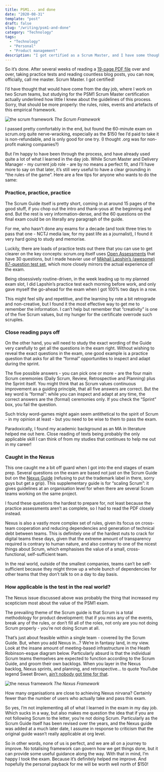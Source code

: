```yaml
---
title: PSM1... and done
date: "2020-08-31"
template: "post"
draft: false
slug: "/writing/psm1-and-done" 
category: "Technology"
tags:
  - "Technology"
  - "Personal"
  - "Product management"
description: "I got certified as a Scrum Master, and I have some thoughts on how I got there."
---
```


So it’s done. After several weeks of reading a [19-page PDF file](https://www.scrumguides.org/docs/scrumguide/v2017/2017-Scrum-Guide-US.pdf#zoom=100) over and over, taking practice tests and reading countless blog posts, you can now, officially, call me master. Scrum Master. I got certified!

I’d have thought that would have come from the day job, where I work on two Scrum teams, but studying for the PSM1 Scrum Master certification actually underlined how little I knew about the guidelines of this process. Sorry, that should be more properly: the rules, roles, events and artefacts of this empirical framework.

![the scrum framework](/media/psm1-and-done-1.jpg)
*The Scrum Framework*

I passed pretty comfortably in the end, but found the 60-minute exam on scrum.org quite nerve-wracking, especially as the $150 fee I’d paid to take it is non-refundable, and is only good for one try. (I thought .org was for non-profit making companies?)

But I’m happy to have been through the process, and have already used quite a lot of what I learned in the day job. While Scrum Master and Delivery Manager - my current job role - are by no means a perfect fit, and I’ll have more to say on that later, it’s still very useful to have a clear grounding in “the rules of the game”. Here are a few tips for anyone who wants to do the same:

### Practice, practice, practice

The Scrum Guide itself is pretty short, coming in at around 15 pages of the good stuff, if you chop out the intro and thank-yous at the beginning and end. But the rest is very information-dense, and the 60 questions on the final exam could be on literally any paragraph of the guide.

For me, who hasn’t done any exams for a decade (and took three tries to pass that one - NCTJ media law, for my past life as a journalist), I found it very hard going to study and memorise.

Luckily, there are loads of practice tests out there that you can use to get clearer on the key concepts: scrum.org itself uses [Open Assessments](https://www.scrum.org/open-assessments/scrum-open) that have 30 questions, but I made heavier use of [Mikhail Lapshin’s (awesome) 87-question test set](https://mlapshin.com/index.php/scrum-quizzes/), which more closely mirrors the actual experience of the exam.

Being obsessively routine-driven, in the week leading up to my planned exam slot, I did Lapshin’s practice test each morning before work, and only gave myself the go-ahead for the exam when I got 100% two days in a row.

This might feel silly and repetitive, and the learning by rote a bit retrograde and non-creative, but I found it the most effective way to get me to remember the information. I can’t help but remember that “creativity” is one of the five Scrum values, but my hunger for the certificate overrode such scruples.

### Close reading pays off

On the other hand, you will need to study the exact wording of the Guide very carefully to get all the questions in the exam right. Without wishing to reveal the exact questions in the exam, one good example is a practice question that asks for all the “formal” opportunities to inspect and adapt during the sprint.

The five possible answers - you can pick one or more - are the four main Scrum ceremonies (Daily Scrum, Review, Retrospective and Planning) plus the Sprint itself. You might think that as Scrum values continuous improvement as a guiding principle, that all five answers are correct. But the key word is “formal”: while you can inspect and adapt at any time, the correct answers are the (formal) ceremonies only. If you check the “Sprint” box, you fail the question.

Such tricky word-games might again seem antithetical to the spirit of Scrum - in my opinion at least - but you need to be wise to them to pass the exam.

Paradoxically, I found my academic background as an MA in literature helped me out here. Close reading of texts being probably the only applicable skill I can think of from my studies that continues to help me out in my career!

### Caught in the Nexus

This one caught me a bit off guard when I got into the end stages of exam prep. Several questions on the exam are based not just on the Scrum Guide but on the [Nexus Guide](https://www.scrum.org/resources/nexus-guide) (refusing to put the trademark label in there, sorry guys but get a grip). This supplementary guide is for “scaling Scrum”: it gives guidelines at an organisation level for when there are several Scrum teams working on the same project.

I found these questions the hardest to prepare for, not least because the practice assessments aren’t as complete, so I had to read the PDF closely instead.

Nexus is also a vastly more complex set of rules, given its focus on cross-team cooperation and reducing dependencies and generation of technical debt between teams. This is definitely one of the hardest nuts to crack for digital teams these days, given that the extreme amount of transparency required is contrary to human nature, and also contrary to one of the nicest things about Scrum, which emphasises the value of a small, cross-functional, self-sufficient team.

In the real world, outside of the smallest companies, teams can’t be self-sufficient because they might throw up a whole bunch of dependencies for other teams that they don’t talk to on a day to day basis.

### How applicable is the test in the real world?

The Nexus issue discussed above was probably the thing that increased my scepticism most about the value of the PSM1 exam.

The prevailing theme of the Scrum guide is that Scrum is a total methodology for product development: that if you miss any of the events, break any of the rules, or don’t fill all of the roles, not only are you not doing Scrum properly - you’re not doing Scrum at all.

That’s just about feasible within a single team - covered by the Scrum Guide. But, when you add Nexus in…? We’re in fantasy land, in my view. Look at the insane amount of meeting-based infrastructure in the Heath Robinson-esque diagram below. Particularly absurd is that the individual Scrum teams themselves are expected to function according to the Scrum Guide, and groom their own backlogs. When you layer in the Nexus backlog, Nexus sprints, and planning, and retrospective… to quote YouTube legend Sweet Brown, [ain’t nobody got time for that](https://www.youtube.com/watch?v=ydmPh4MXT3g).

![the nexus framework](/media/psm1-and-done-2.jpg)
*The Nexus Framework*

How many organisations are close to achieving Nexus nirvana? Certainly fewer than the number of users who actually take and pass this exam. 

So yes, I’m not implementing all of what I learned in the exam in my day job. Which sucks in a way, but also makes me question the idea that if you are not following Scrum to the letter, you’re not doing Scrum. Particularly as the Scrum Guide itself has been revised over the years, and the Nexus guide was added at a much later date, I assume in response to criticism that the original guide wasn’t really applicable at org level.

So in other words, none of us is perfect, and we are all on a journey to improve. No totalising framework can govern how we get things done, but it can provide some useful guidance along the way. With that in mind, I’m happy I took the exam. Because it’s definitely helped me improve. And hopefully the personal payback for me will be worth well north of $150!
